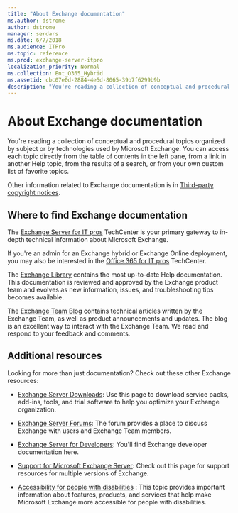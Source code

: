 ```yaml
---
title: "About Exchange documentation"
ms.author: dstrome
author: dstrome
manager: serdars
ms.date: 6/7/2018
ms.audience: ITPro
ms.topic: reference
ms.prod: exchange-server-itpro
localization_priority: Normal
ms.collection: Ent_O365_Hybrid
ms.assetid: cbc07e0d-2884-4e5d-8065-39b7f6299b9b
description: "You're reading a collection of conceptual and procedural topics organized by subject or by technologies used by Microsoft Exchange. You can access each topic directly from the table of contents in the left pane, from a link in another Help topic, from the results of a search, or from your own custom list of favorite topics."
---
```


# About Exchange documentation

You're reading a collection of conceptual and procedural topics organized by subject or by technologies used by Microsoft Exchange. You can access each topic directly from the table of contents in the left pane, from a link in another Help topic, from the results of a search, or from your own custom list of favorite topics.

Other information related to Exchange documentation is in [Third-party copyright notices](third-party-copyrights.md).

## Where to find Exchange documentation

The [Exchange Server for IT pros](https://go.microsoft.com/fwlink/p/?linkid=34165) TechCenter is your primary gateway to in-depth technical information about Microsoft Exchange. 

If you're an admin for an Exchange hybrid or Exchange Online deployment, you may also be interested in the [Office 365 for IT pros](https://go.microsoft.com/fwlink/p/?LinkId=282341) TechCenter. 

The [Exchange Library](https://go.microsoft.com/fwlink/p/?linkid=82055) contains the most up-to-date Help documentation. This documentation is reviewed and approved by the Exchange product team and evolves as new information, issues, and troubleshooting tips becomes available. 

The [Exchange Team Blog](https://go.microsoft.com/fwlink/p/?LinkID=178595) contains technical articles written by the Exchange Team, as well as product announcements and updates. The blog is an excellent way to interact with the Exchange Team. We read and respond to your feedback and comments. 

## Additional resources

Looking for more than just documentation? Check out these other Exchange resources:

- [Exchange Server Downloads](https://go.microsoft.com/fwlink/p/?linkId=179447): Use this page to download service packs, add-ins, tools, and trial software to help you optimize your Exchange organization.

- [Exchange Server Forums](https://go.microsoft.com/fwlink/p/?linkId=60612): The forum provides a place to discuss Exchange with users and Exchange Team members.

- [Exchange Server for Developers](https://go.microsoft.com/fwlink/p/?linkId=24705): You'll find Exchange developer documentation here.

- [Support for Microsoft Exchange Server](https://go.microsoft.com/fwlink/p/?LinkId=283967): Check out this page for support resources for multiple versions of Exchange.

- [Accessibility for people with disabilities](accessibility.md) : This topic provides important information about features, products, and services that help make Microsoft Exchange more accessible for people with disabilities. 


